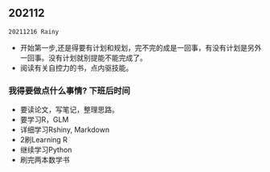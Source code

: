 ## 202112
`20211216 Rainy`
- 开始第一步,还是得要有计划和规划，完不完的成是一回事，有没有计划是另外一回事。没有计划就别提能不能完成了。
- 阅读有关自控力的书，点内驱技能。

### 我得要做点什么事情? 下班后时间
- 要读论文，写笔记，整理思路。
- 要学习R，GLM
- 详细学习Rshiny, Markdown
- 2刷Learning R
- 继续学习Python
- 刷完两本数学书

